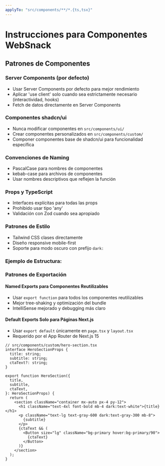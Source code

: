 ```yaml
---
applyTo: "src/components/**/*.{ts,tsx}"
---
```


# Instrucciones para Componentes WebSnack

## Patrones de Componentes

### Server Components (por defecto)

- Usar Server Components por defecto para mejor rendimiento
- Aplicar 'use client' solo cuando sea estrictamente necesario (interactividad, hooks)
- Fetch de datos directamente en Server Components

### Componentes shadcn/ui

- Nunca modificar componentes en `src/components/ui/`
- Crear componentes personalizados en `src/components/custom/`
- Componer componentes base de shadcn/ui para funcionalidad específica

### Convenciones de Naming

- PascalCase para nombres de componentes
- kebab-case para archivos de componentes
- Usar nombres descriptivos que reflejen la función

### Props y TypeScript

- Interfaces explícitas para todas las props
- Prohibido usar tipo 'any'
- Validación con Zod cuando sea apropiado

### Patrones de Estilo

- Tailwind CSS clases directamente
- Diseño responsive mobile-first
- Soporte para modo oscuro con prefijo `dark:`

### Ejemplo de Estructura:

### Patrones de Exportación

#### **Named Exports para Componentes Reutilizables**
- Usar `export function` para todos los componentes reutilizables
- Mejor tree-shaking y optimización del bundle
- IntelliSense mejorado y debugging más claro

#### **Default Exports Solo para Páginas Next.js**
- Usar `export default` únicamente en `page.tsx` y `layout.tsx`
- Requerido por el App Router de Next.js 15

```tsx
// src/components/custom/hero-section.tsx
interface HeroSectionProps {
  title: string;
  subtitle: string;
  ctaText?: string;
}

export function HeroSection({
  title,
  subtitle,
  ctaText,
}: HeroSectionProps) {
  return (
    <section className="container mx-auto px-4 py-12">
      <h1 className="text-4xl font-bold mb-4 dark:text-white">{title}</h1>
      <p className="text-lg text-gray-600 dark:text-gray-300 mb-8">
        {subtitle}
      </p>
      {ctaText && (
        <Button size="lg" className="bg-primary hover:bg-primary/90">
          {ctaText}
        </Button>
      )}
    </section>
  );
}
```
